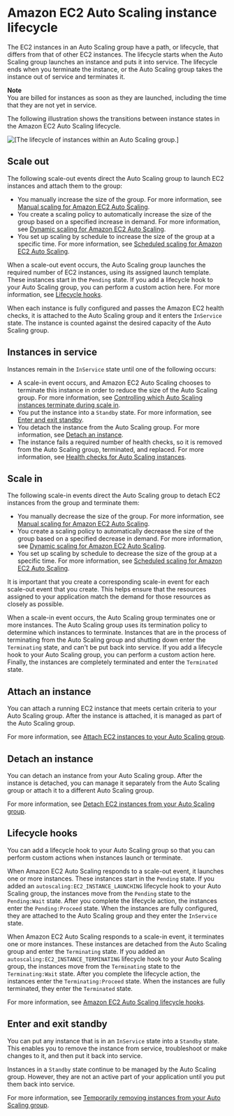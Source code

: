 # Amazon EC2 Auto Scaling instance lifecycle<a name="AutoScalingGroupLifecycle"></a>

The EC2 instances in an Auto Scaling group have a path, or lifecycle, that differs from that of other EC2 instances\. The lifecycle starts when the Auto Scaling group launches an instance and puts it into service\. The lifecycle ends when you terminate the instance, or the Auto Scaling group takes the instance out of service and terminates it\.

**Note**  
You are billed for instances as soon as they are launched, including the time that they are not yet in service\.

The following illustration shows the transitions between instance states in the Amazon EC2 Auto Scaling lifecycle\.

![\[The lifecycle of instances within an Auto Scaling group.\]](http://docs.aws.amazon.com/autoscaling/ec2/userguide/images/auto_scaling_lifecycle.png)

## Scale out<a name="as-lifecycle-scale-out"></a>

The following scale\-out events direct the Auto Scaling group to launch EC2 instances and attach them to the group:
+ You manually increase the size of the group\. For more information, see [Manual scaling for Amazon EC2 Auto Scaling](as-manual-scaling.md)\.
+ You create a scaling policy to automatically increase the size of the group based on a specified increase in demand\. For more information, see [Dynamic scaling for Amazon EC2 Auto Scaling](as-scale-based-on-demand.md)\.
+ You set up scaling by schedule to increase the size of the group at a specific time\. For more information, see [Scheduled scaling for Amazon EC2 Auto Scaling](schedule_time.md)\.

When a scale\-out event occurs, the Auto Scaling group launches the required number of EC2 instances, using its assigned launch template\. These instances start in the `Pending` state\. If you add a lifecycle hook to your Auto Scaling group, you can perform a custom action here\. For more information, see [Lifecycle hooks](#as-lifecycle-hooks)\.

When each instance is fully configured and passes the Amazon EC2 health checks, it is attached to the Auto Scaling group and it enters the `InService` state\. The instance is counted against the desired capacity of the Auto Scaling group\.

## Instances in service<a name="as-lifecycle-inservice"></a>

Instances remain in the `InService` state until one of the following occurs:
+ A scale\-in event occurs, and Amazon EC2 Auto Scaling chooses to terminate this instance in order to reduce the size of the Auto Scaling group\. For more information, see [Controlling which Auto Scaling instances terminate during scale in](as-instance-termination.md)\.
+ You put the instance into a `Standby` state\. For more information, see [Enter and exit standby](#as-lifecycle-standby)\.
+ You detach the instance from the Auto Scaling group\. For more information, see [Detach an instance](#as-lifecycle-detach)\.
+ The instance fails a required number of health checks, so it is removed from the Auto Scaling group, terminated, and replaced\. For more information, see [Health checks for Auto Scaling instances](healthcheck.md)\.

## Scale in<a name="as-lifecycle-scale-in"></a>

The following scale\-in events direct the Auto Scaling group to detach EC2 instances from the group and terminate them:
+ You manually decrease the size of the group\. For more information, see [Manual scaling for Amazon EC2 Auto Scaling](as-manual-scaling.md)\.
+ You create a scaling policy to automatically decrease the size of the group based on a specified decrease in demand\. For more information, see [Dynamic scaling for Amazon EC2 Auto Scaling](as-scale-based-on-demand.md)\.
+ You set up scaling by schedule to decrease the size of the group at a specific time\. For more information, see [Scheduled scaling for Amazon EC2 Auto Scaling](schedule_time.md)\.

It is important that you create a corresponding scale\-in event for each scale\-out event that you create\. This helps ensure that the resources assigned to your application match the demand for those resources as closely as possible\.

When a scale\-in event occurs, the Auto Scaling group terminates one or more instances\. The Auto Scaling group uses its termination policy to determine which instances to terminate\. Instances that are in the process of terminating from the Auto Scaling group and shutting down enter the `Terminating` state, and can't be put back into service\. If you add a lifecycle hook to your Auto Scaling group, you can perform a custom action here\. Finally, the instances are completely terminated and enter the `Terminated` state\.

## Attach an instance<a name="as-lifecycle-attach"></a>

You can attach a running EC2 instance that meets certain criteria to your Auto Scaling group\. After the instance is attached, it is managed as part of the Auto Scaling group\.

For more information, see [Attach EC2 instances to your Auto Scaling group](attach-instance-asg.md)\.

## Detach an instance<a name="as-lifecycle-detach"></a>

You can detach an instance from your Auto Scaling group\. After the instance is detached, you can manage it separately from the Auto Scaling group or attach it to a different Auto Scaling group\.

For more information, see [Detach EC2 instances from your Auto Scaling group](detach-instance-asg.md)\.

## Lifecycle hooks<a name="as-lifecycle-hooks"></a>

You can add a lifecycle hook to your Auto Scaling group so that you can perform custom actions when instances launch or terminate\.

When Amazon EC2 Auto Scaling responds to a scale\-out event, it launches one or more instances\. These instances start in the `Pending` state\. If you added an `autoscaling:EC2_INSTANCE_LAUNCHING` lifecycle hook to your Auto Scaling group, the instances move from the `Pending` state to the `Pending:Wait` state\. After you complete the lifecycle action, the instances enter the `Pending:Proceed` state\. When the instances are fully configured, they are attached to the Auto Scaling group and they enter the `InService` state\.

When Amazon EC2 Auto Scaling responds to a scale\-in event, it terminates one or more instances\. These instances are detached from the Auto Scaling group and enter the `Terminating` state\. If you added an `autoscaling:EC2_INSTANCE_TERMINATING` lifecycle hook to your Auto Scaling group, the instances move from the `Terminating` state to the `Terminating:Wait` state\. After you complete the lifecycle action, the instances enter the `Terminating:Proceed` state\. When the instances are fully terminated, they enter the `Terminated` state\.

For more information, see [Amazon EC2 Auto Scaling lifecycle hooks](lifecycle-hooks.md)\.

## Enter and exit standby<a name="as-lifecycle-standby"></a>

You can put any instance that is in an `InService` state into a `Standby` state\. This enables you to remove the instance from service, troubleshoot or make changes to it, and then put it back into service\.

Instances in a `Standby` state continue to be managed by the Auto Scaling group\. However, they are not an active part of your application until you put them back into service\.

For more information, see [Temporarily removing instances from your Auto Scaling group](as-enter-exit-standby.md)\.